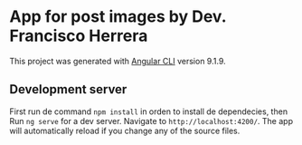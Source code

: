 # App for post images by Dev. Francisco Herrera

This project was generated with [Angular CLI](https://github.com/angular/angular-cli) version 9.1.9.

## Development server
First run de command `npm install` in orden to install de dependecies, then
Run `ng serve` for a dev server. Navigate to `http://localhost:4200/`. The app will automatically reload if you change any of the source files.
